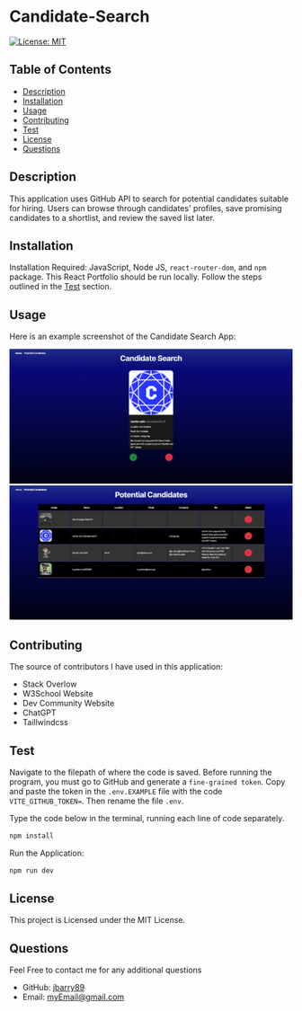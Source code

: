 # Candidate-Search
  [![License: MIT](https://img.shields.io/badge/License-MIT-yellow.svg)](https://opensource.org/licenses/MIT)
  
  ## Table of Contents
  
  * [Description](#description)
  * [Installation](#installation)
  * [Usage](#usage)
  * [Contributing](#contributing)
  * [Test](#test)
  * [License](#license)
  * [Questions](#questions)
  
  ## Description
  This application uses GitHub API to search for potential candidates suitable for hiring. Users can browse through candidates' profiles, save promising candidates to a shortlist, and review the saved list later.

  ## Installation
  Installation Required:  JavaScript, Node JS,  `react-router-dom`, and `npm` package. This React Portfolio should be run locally. Follow the steps outlined in the [Test](#test) section.

  ## Usage 
  Here is an example screenshot of the Candidate Search App:

  ![Candidate-Search/Home Screenshot](./src/assets/candidate-search-home.png)
  ![Candidate-Search/SavedCandidate Screenshot](./src/assets/candidate-search-savedCandidates.png)
  
  ## Contributing
  The source of contributors I have used in this application:
  * Stack Overlow
  * W3School Website
  * Dev Community Website
  * ChatGPT
  * Taillwindcss
  
  ## Test 
  Navigate to the filepath of where the code is saved. Before running the program, you must go to GitHub and generate a `fine-grained token`. Copy and paste the token in the `.env.EXAMPLE` file with the code `VITE_GITHUB_TOKEN=`. Then rename the file `.env`.
  
  Type the code below in the terminal, running each line of code separately.


  ```bash
  npm install

  ```

  Run the Application: 

  ``` bash 
  npm run dev

  ``` 

  ## License
  This project is Licensed under the MIT License.
  
  ## Questions
  Feel Free to contact me for any additional questions
  * GitHub: [jbarry89](https://github.com/jbarry89/)
  * Email: myEmail@gmail.com 

